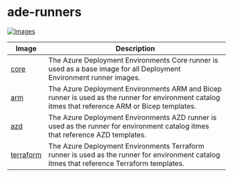 # ade-runners

[![Images](https://github.com/colbylwilliams/ade-runners/actions/workflows/images.yml/badge.svg)](https://github.com/colbylwilliams/ade-runners/actions/workflows/images.yml)

| Image                      | Description                                                                                                                                       |
| -------------------------- | ------------------------------------------------------------------------------------------------------------------------------------------------- |
| [core][pkg-core]           | The Azure Deployment Environments Core runner is used as a base image for all Deployment Environment runner images.                               |
| [arm][pkg-arm]             | The Azure Deployment Environments ARM and Bicep runner is used as the runner for environment catalog itmes that reference ARM or Bicep templates. |
| [azd][pkg-azd]             | The Azure Deployment Environments AZD runner is used as the runner for environment catalog itmes that reference AZD templates.                    |
| [terraform][pkg-terraform] | The Azure Deployment Environments Terraform runner is used as the runner for environment catalog itmes that reference Terraform templates.        |

[pkg-core]: https://github.com/colbylwilliams/ade-runners/pkgs/container/ade-runners%2Fcore
[pkg-arm]: https://github.com/colbylwilliams/ade-runners/pkgs/container/ade-runners%2Farm
[pkg-azd]: https://github.com/colbylwilliams/ade-runners/pkgs/container/ade-runners%2Fazd
[pkg-terraform]: https://github.com/colbylwilliams/ade-runners/pkgs/container/ade-runners%2Fterraform
